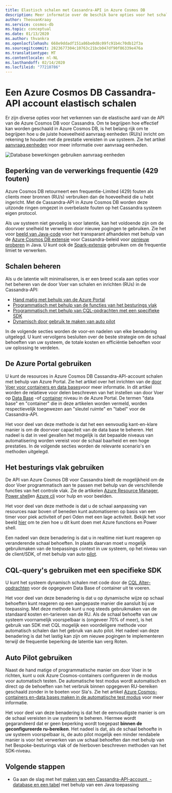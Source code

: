 ```yaml
---
title: Elastisch schalen met Cassandra-API in Azure Cosmos DB
description: Meer informatie over de beschik bare opties voor het schalen van een Azure Cosmos DB Cassandra-API-account en hun voor delen/nadelen
author: TheovanKraay
ms.service: cosmos-db
ms.topic: conceptual
ms.date: 01/13/2020
ms.author: thvankra
ms.openlocfilehash: 668e9ddadf151a86be0d8c09fc91b4c70db12f3a
ms.sourcegitcommit: 2823677304c10763c21bcb047df90f86339e476a
ms.translationtype: MT
ms.contentlocale: nl-NL
ms.lasthandoff: 02/14/2020
ms.locfileid: "77210786"
---
```

# <a name="elastically-scale-an-azure-cosmos-db-cassandra-api-account"></a>Een Azure Cosmos DB Cassandra-API account elastisch schalen

Er zijn diverse opties voor het verkennen van de elastische aard van de API van de Azure Cosmos DB voor Cassandra. Om te begrijpen hoe effectief kan worden geschaald in Azure Cosmos DB, is het belang rijk om te begrijpen hoe u de juiste hoeveelheid aanvraag eenheden (RU/s) inricht om rekening te houden met de prestatie vereisten in uw systeem. Zie het artikel [aanvraag eenheden](request-units.md) voor meer informatie over aanvraag eenheden. 

![Database bewerkingen gebruiken aanvraag eenheden](./media/request-units/request-units.png)

## <a name="handling-rate-limiting-429-errors"></a>Beperking van de verwerkings frequentie (429 fouten)

Azure Cosmos DB retourneert een frequentie-Limited (429) fouten als clients meer bronnen (RU/s) verbruiken dan de hoeveelheid die u hebt ingericht. Met de Cassandra-API in Azure Cosmos DB worden deze uitzonde ringen omgezet in overbelaste fouten op het Cassandra systeem eigen protocol. 

Als uw systeem niet gevoelig is voor latentie, kan het voldoende zijn om de doorvoer snelheid te verwerken door nieuwe pogingen te gebruiken. Zie het voor [beeld van Java-code](https://github.com/Azure-Samples/azure-cosmos-cassandra-java-retry-sample) voor het transparant afhandelen met behulp van de [Azure Cosmos DB extensie](https://github.com/Azure/azure-cosmos-cassandra-extensions) voor Cassandra-beleid voor [opnieuw proberen](https://docs.datastax.com/drivers/java/2.0/com/datastax/driver/core/policies/RetryPolicy.html) in Java. U kunt ook de [Spark-extensie](https://mvnrepository.com/artifact/com.microsoft.azure.cosmosdb/azure-cosmos-cassandra-spark-helper) gebruiken om de frequentie limiet te verwerken.

## <a name="manage-scaling"></a>Schalen beheren

Als u de latentie wilt minimaliseren, is er een breed scala aan opties voor het beheren van de door Voer van schalen en inrichten (RUs) in de Cassandra-API:

* [Hand matig met behulp van de Azure Portal](#use-azure-portal)
* [Programmatisch met behulp van de functies van het besturings vlak](#use-control-plane)
* [Programmatisch met behulp van CQL-opdrachten met een specifieke SDK](#use-cql-queries)
* [Dynamisch door gebruik te maken van auto pilot](#use-autopilot)

In de volgende secties worden de voor-en nadelen van elke benadering uitgelegd. U kunt vervolgens besluiten over de beste strategie om de schaal behoeften van uw systeem, de totale kosten en efficiëntie behoeften voor uw oplossing te verdelen.

## <a id="use-azure-portal"></a>De Azure Portal gebruiken

U kunt de resources in Azure Cosmos DB Cassandra-API-account schalen met behulp van Azure Portal. Zie het artikel over het inrichten van de [door Voer voor containers en data bases](set-throughput.md)voor meer informatie. In dit artikel worden de relatieve voor delen beschreven van het instellen van door Voer op [Data Base](set-throughput.md#set-throughput-on-a-database) -of [container](set-throughput.md#set-throughput-on-a-container) niveau in de Azure Portal. De termen "data base" en "container" die in deze artikelen worden vermeld, worden respectievelijk toegewezen aan "sleutel ruimte" en "tabel" voor de Cassandra-API.

Het voor deel van deze methode is dat het een eenvoudig kant-en-klare manier is om de doorvoer capaciteit van de data base te beheren. Het nadeel is dat in veel gevallen het mogelijk is dat bepaalde niveaus van automatisering worden vereist voor de schaal baarheid en een hoge prestaties. In de volgende secties worden de relevante scenario's en methoden uitgelegd.

## <a id="use-control-plane"></a>Het besturings vlak gebruiken

De API van Azure Cosmos DB voor Cassandra biedt de mogelijkheid om de door Voer programmatisch aan te passen met behulp van de verschillende functies van het controle vlak. Zie de artikelen [Azure Resource Manager](manage-cassandra-with-resource-manager.md), [Power shell](powershell-samples-cassandra.md)en [Azure cli](cli-samples-cassandra.md) voor hulp en voor beelden.

Het voor deel van deze methode is dat u de schaal aanpassing van resources naar boven of beneden kunt automatiseren op basis van een timer voor piek activiteit of peri Oden met een lage activiteit. Bekijk het voor beeld [hier](https://github.com/Azure-Samples/azure-cosmos-throughput-scheduler) om te zien hoe u dit kunt doen met Azure functions en Power shell.

Een nadeel van deze benadering is dat u in realtime niet kunt reageren op veranderende schaal behoeften. In plaats daarvan moet u mogelijk gebruikmaken van de toepassings context in uw systeem, op het niveau van de client/SDK, of met behulp van auto [pilot](provision-throughput-autopilot.md).

## <a id="use-cql-queries"></a>CQL-query's gebruiken met een specifieke SDK

U kunt het systeem dynamisch schalen met code door de [CQL Alter-opdrachten](cassandra-support.md#keyspace-and-table-options) voor de opgegeven Data Base of container uit te voeren.

Het voor deel van deze benadering is dat u op dynamische wijze op schaal behoeften kunt reageren op een aangepaste manier die aansluit bij uw toepassing. Met deze methode kunt u nog steeds gebruikmaken van de standaard kosten en-tarieven van de RU. Als de schaal behoefte van uw systeem voornamelijk voorspelbaar is (ongeveer 70% of meer), is het gebruik van SDK met CQL mogelijk een voordeligere methode voor automatisch schalen dan het gebruik van auto pilot. Het nadeel van deze benadering is dat het lastig kan zijn om nieuwe pogingen te implementeren terwijl de frequentie beperking de latentie kan verg Roten.

## <a id="use-autopilot"></a>Auto Pilot gebruiken

Naast de hand matige of programmatische manier om door Voer in te richten, kunt u ook Azure Cosmos-containers configureren in de modus voor automatisch testen. De automatische test modus wordt automatisch en direct op de behoeften van het verbruik binnen opgegeven RU-bereiken geschaald zonder in te boeten voor Sla's. Zie het artikel [Azure Cosmos-containers en-data bases maken in de automatische test modus](provision-throughput-autopilot.md) voor meer informatie.

Het voor deel van deze benadering is dat het de eenvoudigste manier is om de schaal vereisten in uw systeem te beheren. Hiermee wordt gegarandeerd dat er geen beperking wordt toegepast **binnen de geconfigureerde ru-bereiken**. Het nadeel is dat, als de schaal behoefte in uw systeem voorspelbaar is, de auto pilot mogelijk een minder rendabele manier is voor het verwerken van uw schaal behoeften dan met behulp van het Bespoke-besturings vlak of de hierboven beschreven methoden van het SDK-niveau.

## <a name="next-steps"></a>Volgende stappen

- Ga aan de slag met het [maken van een Cassandra-API-account, -database en een tabel](create-cassandra-api-account-java.md) met behulp van een Java toepassing
